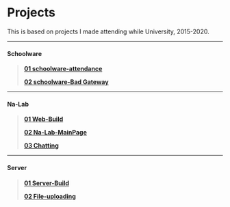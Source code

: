 # Projects
This is based on projects I made attending while University, 2015-2020.



---



#### Schoolware

>[**01 schoolware-attendance**](https://github.com/yongbj96/Projects/blob/main/01%20Schoolware/01%20schoolware-attendance.md)
>
>[**02 schoolware-Bad Gateway**](https://github.com/yongbj96/Projects/blob/main/01%20Schoolware/02%20schoolware-Bad%20Gateway.md)



---



#### Na-Lab

>[**01 Web-Build**](https://github.com/yongbj96/Projects/blob/main/02%20Na-Lab/01%20Web-Build.md)
>
>[**02 Na-Lab-MainPage**](https://github.com/yongbj96/Projects/blob/main/02%20Na-Lab/02%20Na-Lab-MainPage.md)
>
>[**03 Chatting**](https://github.com/yongbj96/Projects/blob/main/02%20Na-Lab/03%20Chatting.md)



---



#### Server

>[**01 Server-Build**](https://github.com/yongbj96/Projects/blob/main/03%20Server/01%20Server-Build.md)
>
>[**02 File-uploading**](https://github.com/yongbj96/Projects/blob/main/03%20Server/02%20File-uploading.md)